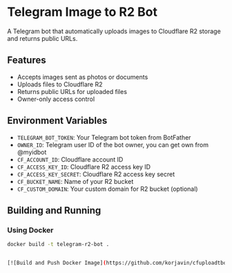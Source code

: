 # Telegram Image to R2 Bot

A Telegram bot that automatically uploads images to Cloudflare R2 storage and returns public URLs.

## Features

- Accepts images sent as photos or documents
- Uploads files to Cloudflare R2
- Returns public URLs for uploaded files
- Owner-only access control

## Environment Variables

- `TELEGRAM_BOT_TOKEN`: Your Telegram bot token from BotFather
- `OWNER_ID`: Telegram user ID of the bot owner, you can get own from @myidbot
- `CF_ACCOUNT_ID`: Cloudflare account ID
- `CF_ACCESS_KEY_ID`: Cloudflare R2 access key ID
- `CF_ACCESS_KEY_SECRET`: Cloudflare R2 access key secret
- `CF_BUCKET_NAME`: Name of your R2 bucket
- `CF_CUSTOM_DOMAIN`: Your custom domain for R2 bucket (optional)

## Building and Running

### Using Docker

```bash
docker build -t telegram-r2-bot .


[![Build and Push Docker Image](https://github.com/korjavin/cfuploadtbot/actions/workflows/docker-build.yml/badge.svg)](https://github.com/korjavin/cfuploadtbot/actions/workflows/docker-build.yml)